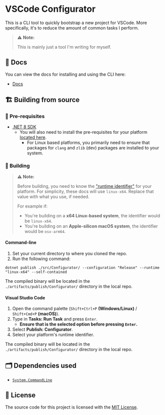 # VSCode Configurator

This is a CLI tool to quickly bootstrap a new project for VSCode. More specifically, it's to reduce the amount of common tasks I perform.

> ⚠️ **Note:**
> 
> This is mainly just a tool I'm writing for myself.

## 📄 Docs

You can view the docs for installing and using the CLI here:

- [Docs](./docs/README.md)

## 🏗️ Building from source

### 🧰 Pre-requisites

- [.NET 8 SDK](https://dotnet.microsoft.com/en-us/download/dotnet/8.0)
  - You will also need to install the pre-requisites for your platform [located here](https://learn.microsoft.com/en-us/dotnet/core/deploying/native-aot/?tabs=net7%2Cwindows#prerequisites).
    - For Linux based platforms, you primarily need to ensure that packages for `clang` and `zlib` (dev) packages are installed to your system.

### 🧱 Building

> **⚠️ Note:**
> 
> Before building, you need to know the ["runtime identifier"](https://learn.microsoft.com/en-us/dotnet/core/rid-catalog#known-rids) for your platform. For simplicity, these docs will use `linux-x64`. Replace that value with what you use, if needed.
> 
> For example if:
> 
> - You're building on a **x64 Linux-based system**, the identifier would be `linux-x64`.
> - You're building on an **Apple-silicon macOS system**, the identifier would be `osx-arm64`.

#### Command-line

1. Set your current directory to where you cloned the repo.
2. Run the following command:

```plain
dotnet publish ./src/Configurator/ --configuration "Release" --runtime "linux-x64" --self-contained
```

The compiled binary will be located in the `./artifacts/publish/Configurator/` directory in the local repo.

#### Visual Studio Code

1. Open the command palette (`Shift+Ctrl+P` **(Windows/Linux)** / `Shift+Cmd+P` **(macOS)**).
2. Type in **Tasks: Run Task** and press `Enter`.
   - **Ensure that is the selected option before pressing `Enter`.**
3. Select **Publish: Configurator**.
4. Select your platform's runtime identifier.

The compiled binary will be located in the `./artifacts/publish/Configurator/` directory in the local repo.

## 🗂️ Dependencies used

- [`System.CommandLine`](https://github.com/dotnet/command-line-api)

## 🤝 License

The source code for this project is licensed with the [MIT License](LICENSE).
